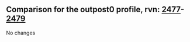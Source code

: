 ## Comparison for the outpost0 profile, rvn: [2477](https://github.com/PRO100KatYT/FortniteProfileRevisions/tree/main/profiles/outpost0/2477%20outpost0.json)-[2479](https://github.com/PRO100KatYT/FortniteProfileRevisions/tree/main/profiles/outpost0/2479%20outpost0.json)

No changes
